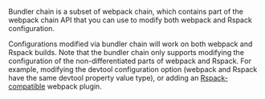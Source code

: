 Bundler chain is a subset of webpack chain, which contains part of the webpack chain API that you can use to modify both webpack and Rspack configuration.

Configurations modified via bundler chain will work on both webpack and Rspack builds. Note that the bundler chain only supports modifying the configuration of the non-differentiated parts of webpack and Rspack. For example, modifying the devtool configuration option (webpack and Rspack have the same devtool property value type), or adding an [Rspack-compatible](https://www.rspack.dev/guide/plugin-compat.html) webpack plugin.
